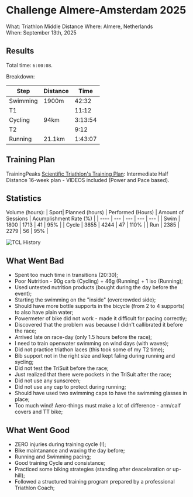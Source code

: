 # Challenge Almere-Amsterdam 2025

What: Triathlon Middle Distance
Where: Almere, Netherlands  
When: September 13th, 2025

## Results
Total time: `6:00:08`. 

Breakdown:

| Step | Distance | Time |
| --- | --- | --- |
| Swimming | 1900m | 42:32 |
| T1 | | 11:12 |
| Cycling | 94km | 3:13:54 |
| T2 | | 9:12 |
| Running | 21.1km | 1:43:07 |

## Training Plan

TrainingPeaks [Scientific Triathlon's Training Plan](https://www.trainingpeaks.com/training-plans/triathlon/half-ironman/tp-157500/intermediate-half-distance-16-week-plan-videos-included-power-and-pace-based): Intermediate Half Distance 16-week plan - VIDEOS included (Power and Pace based).

## Statistics

Volume (hours):
| Sport| Planned (hours) | Performed (Hours) | Amount of Sessions | Acumplishment Rate (%) |
| ---- | --- | --- | --- | --- |
| Swim | 1800 | 1713 | 41 |  95% |
| Cycle | 3855 | 4244  | 47  | 110%  |
| Run | 2385 | 2279 | 56 | 95% |

![TCL History](/image/tp_ctl_history.png)

## What Went Bad

- Spent too much time in transitions (20:30);
- Poor Nutrition - 90g carb (Cycling) + 46g (Running) + 1 iso (Running);
- Used untested nutrition products (bought during the day before the event);
- Starting the swimming on the "inside" (overcrowded side);
- Should have more bottle supports in the bicycle (from 2 to 4 supports) to also have plain water;
- Powermeter of bike did not work - made it difficult for pacing correctly;
- Discovered that the problem was because I didn't callibrated it before the race;
- Arrived late on race-day (only 1.5 hours before the race);
- I need to train openwater swimming on wind days (with waves);
- Did not practice triathon laces (this took some of my T2 time);
- Bib support not in the right size and kept faling during running and sycling;
- Did not test the TriSuit before the race;
- Just realized that there were pockets in the TriSuit after the race;
- Did not use any sunscreen;
- Did not use any cap to protect during running; 
- Should have used two swimming caps to have the swimming glasses in place;
- Too much wind! Aero-things must make a lot of difference - arm/calf covers and TT bike;

## What Went Good

- ZERO injuries during training cycle (!);
- Bike maintanance and waxing the day before;
- Running and Swimming pacing;
- Good training Cycle and consistance;
- Practiced some biking strategies (standing after deacelaration or up-hill);
- Followed a structured training program prepared by a professional Triathlon Coach;

